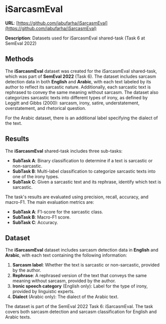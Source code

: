 # iSarcasmEval
**URL**: [https://github.com/iabufarha/iSarcasmEval](https://github.com/iabufarha/iSarcasmEval)

**Description**: Datasets used for iSarcasmEval shared-task (Task 6 at SemEval 2022)

## Methods
The **iSarcasmEval** dataset was created for the iSarcasmEval shared-task, which was part of **SemEval 2022** (Task 6). The dataset includes sarcasm detection data in both **English** and **Arabic**, with each text labeled by its author to reflect its sarcastic nature. Additionally, each sarcastic text is rephrased to convey the same meaning without sarcasm. The dataset also categorizes sarcastic texts into different types of irony, as defined by Leggitt and Gibbs (2000): sarcasm, irony, satire, understatement, overstatement, and rhetorical question.

For the Arabic dataset, there is an additional label specifying the dialect of the text.

## Results
The **iSarcasmEval** shared-task includes three sub-tasks:
- **SubTask A**: Binary classification to determine if a text is sarcastic or non-sarcastic.
- **SubTask B**: Multi-label classification to categorize sarcastic texts into one of the irony types.
- **SubTask C**: Given a sarcastic text and its rephrase, identify which text is sarcastic.

The task's results are evaluated using precision, recall, accuracy, and macro-F1. The main evaluation metrics are:
- **SubTask A**: F1-score for the sarcastic class.
- **SubTask B**: Macro-F1 score.
- **SubTask C**: Accuracy.

## Dataset
The **iSarcasmEval** dataset includes sarcasm detection data in **English** and **Arabic**, with each text containing the following information:
1. **Sarcasm label**: Whether the text is sarcastic or non-sarcastic, provided by the author.
2. **Rephrase**: A rephrased version of the text that conveys the same meaning without sarcasm, provided by the author.
3. **Ironic speech category** (English only): Label for the type of irony, provided by linguistic experts.
4. **Dialect** (Arabic only): The dialect of the Arabic text.

The dataset is part of the SemEval 2022 Task 6: iSarcasmEval. The task covers both sarcasm detection and sarcasm classification for English and Arabic texts.
